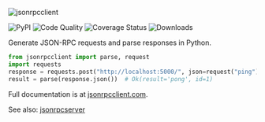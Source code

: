 <img
    alt="jsonrpcclient"
    style="margin: 0 auto;"
    src="https://github.com/explodinglabs/jsonrpcclient/blob/main/docs/logo.png?raw=true"
/>

![PyPI](https://img.shields.io/pypi/v/jsonrpcclient.svg)
![Code Quality](https://github.com/explodinglabs/jsonrpcclient/actions/workflows/code-quality.yml/badge.svg)
![Coverage Status](https://coveralls.io/repos/github/explodinglabs/jsonrpcclient/badge.svg?branch=main)
![Downloads](https://img.shields.io/pypi/dm/jsonrpcclient.svg)

Generate JSON-RPC requests and parse responses in Python.

```python
from jsonrpcclient import parse, request
import requests
response = requests.post("http://localhost:5000/", json=request("ping"))
result = parse(response.json())  # Ok(result='pong', id=1)
```

Full documentation is at [jsonrpcclient.com](https://www.jsonrpcclient.com/).

See also: [jsonrpcserver](https://github.com/explodinglabs/jsonrpcserver)
